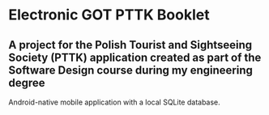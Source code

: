 # Electronic GOT PTTK Booklet  
A project for the Polish Tourist and Sightseeing Society (PTTK) application created as part of the Software Design course during my engineering degree
-  
Android-native mobile application with a local SQLite database.
